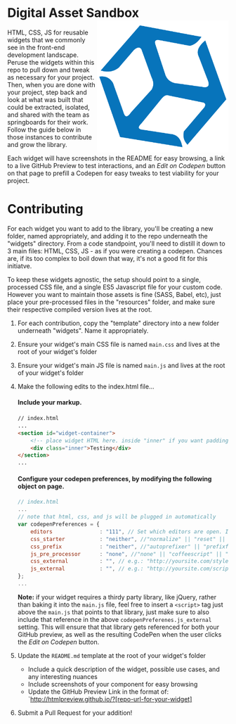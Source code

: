 <h1>
  Digital Asset Sandbox <img align="right" width="300" src="box.png"> 
</h1>
HTML, CSS, JS for reusable widgets that we commonly see in the front-end development landscape. Peruse the widgets within this repo to pull down and tweak as necessary for your project. Then, when you are done with your project, step back and look at what was built that could be extracted, isolated, and shared with the team as springboards for their work. Follow the guide below in those instances to contribute and grow the library.

Each widget will have screenshots in the README for easy browsing, a link to a live GitHub Preview to test interactions, and an *Edit on Codepen* button on that page to prefill a Codepen for easy tweaks to test viability for your project.

# Contributing

For each widget you want to add to the library, you'll be creating a new folder, named appropriately, and adding it to the repo underneath the "widgets" directory. From a code standpoint, you'll need to distill it down to 3 main files: HTML, CSS, JS - as if you were creating a codepen. Chances are, if its too complex to boil down that way, it's not a good fit for this initiatve.

To keep these widgets agnostic, the setup should point to a single, processed CSS file, and a single ES5 Javascript file for your custom code. However you want to maintain those assets is fine (SASS, Babel, etc), just place your pre-processed files in the "resources" folder, and make sure their respective compiled version lives at the root.

1. For each contribution, copy the "template" directory into a new folder underneath "widgets". Name it appropriately.
2. Ensure your widget's main CSS file is named `main.css` and lives at the root of your widget's folder
3. Ensure your widget's main JS file is named `main.js` and lives at the root of your widget's folder
4. Make the following edits to the index.html file...

	#### Include your markup.

	```html
	// index.html
	...
	<section id="widget-container">
		<!-- place widget HTML here. inside "inner" if you want padding or replace "inner" for full bleed -->
		<div class="inner">Testing</div>
	</section>
	...
	```

	#### Configure your codepen preferences, by modifying the following object on page.

	```js
	// index.html
	...
	// note that html, css, and js will be plugged in automatically
	var codepenPreferences = {
		editors               : "111", // Set which editors are open. In this example HTML open, CSS closed, JS open
		css_starter           : "neither", //"normalize" || "reset" || "neither"
		css_prefix            : "neither", //"autoprefixer" || "prefixfree" || "neither"
		js_pre_processor      : "none", //"none" || "coffeescript" || "babel" || "livescript" || "typescript"
		css_external          : "", // e.g.: "http://yoursite.com/style.css". semi-colon separate multiple files
		js_external           : "", // e.g.: "http://yoursite.com/script.js". semi-colon separate multiple files
	};
	...
	```

	**Note:** if your widget requires a thirdy party library, like jQuery, rather than baking it into the `main.js` file, feel free to insert a `<script>` tag just above the `main.js` that points to that library, just make sure to also include that reference in the above `codepenPreferenes.js_external` setting. This will ensure that that library gets referenced for both your GitHub preview, as well as the resulting CodePen when the user clicks the *Edit on Codepen* button.

5. Update the `README.md` template at the root of your widget's folder
	* Include a quick description of the widget, possible use cases, and any interesting nuances
	* Include screenshots of your component for easy browsing
	* Update the GitHub Preview Link in the format of: `http://htmlpreview.github.io/?[repo-url-for-your-widget]
6. Submit a Pull Request for your addition!


